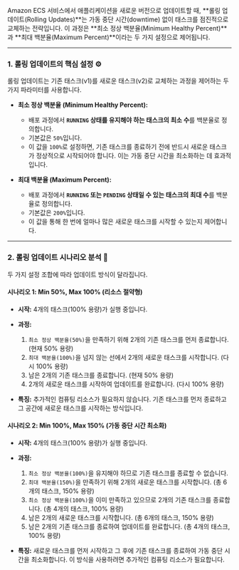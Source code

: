 
Amazon ECS 서비스에서 애플리케이션을 새로운 버전으로 업데이트할 때, **롤링 업데이트(Rolling Updates)**는 가동 중단 시간(downtime) 없이 태스크를 점진적으로 교체하는 전략입니다. 이 과정은 **최소 정상 백분율(Minimum Healthy Percent)**과 **최대 백분율(Maximum Percent)**이라는 두 가지 설정으로 제어됩니다.

---

### 1. 롤링 업데이트의 핵심 설정 ⚙️

롤링 업데이트는 기존 태스크(v1)를 새로운 태스크(v2)로 교체하는 과정을 제어하는 두 가지 파라미터를 사용합니다.

- **최소 정상 백분율 (Minimum Healthy Percent):**
    
    - 배포 과정에서 **`RUNNING` 상태를 유지해야 하는 태스크의 최소 수**를 백분율로 정의합니다.
    - 기본값은 `50%`입니다.
    - 이 값을 `100%`로 설정하면, 기존 태스크를 종료하기 전에 반드시 새로운 태스크가 정상적으로 시작되어야 합니다. 이는 가동 중단 시간을 최소화하는 데 효과적입니다.
    
- **최대 백분율 (Maximum Percent):**
    
    - 배포 과정에서 **`RUNNING` 또는 `PENDING` 상태일 수 있는 태스크의 최대 수**를 백분율로 정의합니다.
    - 기본값은 `200%`입니다.
    - 이 값을 통해 한 번에 얼마나 많은 새로운 태스크를 시작할 수 있는지 제어합니다.


---

### 2. 롤링 업데이트 시나리오 분석 📝

두 가지 설정 조합에 따라 업데이트 방식이 달라집니다.

#### 시나리오 1: Min 50%, Max 100% (리소스 절약형)

- **시작:** 4개의 태스크(100% 용량)가 실행 중입니다.
- **과정:**
    1. `최소 정상 백분율(50%)`을 만족하기 위해 2개의 기존 태스크를 먼저 종료합니다. (현재 50% 용량)
    2. `최대 백분율(100%)`을 넘지 않는 선에서 2개의 새로운 태스크를 시작합니다. (다시 100% 용량)
    3. 남은 2개의 기존 태스크를 종료합니다. (현재 50% 용량)
    4. 2개의 새로운 태스크를 시작하여 업데이트를 완료합니다. (다시 100% 용량)

- **특징:** 추가적인 컴퓨팅 리소스가 필요하지 않습니다. 기존 태스크를 먼저 종료하고 그 공간에 새로운 태스크를 시작하는 방식입니다.
    

#### 시나리오 2: Min 100%, Max 150% (가동 중단 시간 최소화)

- **시작:** 4개의 태스크(100% 용량)가 실행 중입니다.
- **과정:**
    
    1. `최소 정상 백분율(100%)`을 유지해야 하므로 기존 태스크를 종료할 수 없습니다.
    2. `최대 백분율(150%)`을 만족하기 위해 2개의 새로운 태스크를 시작합니다. (총 6개의 태스크, 150% 용량)
    3. `최소 정상 백분율(100%)`을 이미 만족하고 있으므로 2개의 기존 태스크를 종료합니다. (총 4개의 태스크, 100% 용량)
    4. 남은 2개의 새로운 태스크를 시작합니다. (총 6개의 태스크, 150% 용량)
    5. 남은 2개의 기존 태스크를 종료하여 업데이트를 완료합니다. (총 4개의 태스크, 100% 용량)

- **특징:** 새로운 태스크를 먼저 시작하고 그 후에 기존 태스크를 종료하여 가동 중단 시간을 최소화합니다. 이 방식을 사용하려면 추가적인 컴퓨팅 리소스가 필요합니다.
